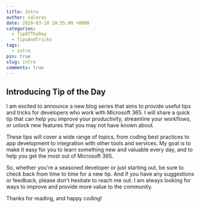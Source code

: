 ```yaml
---
title: Intro
author: valeras
date: 2020-03-10 20:55:00 +0800
categories:
  - TipOfTheDay
  - TipsAndTricks
tags:
  - intro
pin: true
slug: intro
comments: true
---
```


## Introducing Tip of the Day

I am excited to announce a new blog series that aims to provide useful tips and tricks for developers who work with Microsoft 365. I will share a quick tip that can help you improve your productivity, streamline your workflows, or unlock new features that you may not have known about.

These tips will cover a wide range of topics, from coding best practices to app development to integration with other tools and services. My goal is to make it easy for you to learn something new and valuable every day, and to help you get the most out of Microsoft 365.

So, whether you're a seasoned developer or just starting out, be sure to check back from time to time for a new tip. And if you have any suggestions or feedback, please don't hesitate to reach me out. I am always looking for ways to improve and provide more value to the community.

Thanks for reading, and happy coding!